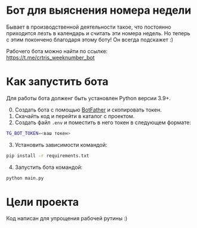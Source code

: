 # Бот для выяснения номера недели

Бывает в производственной деятельности такое, что постоянно приходится лезть в календарь и считать эти номера недель. Но теперь с этим покончено благодаря этому боту! Он всегда подскажет  :)

Рабочего бота можно найти по ссылке: https://t.me/crtris_weeknumber_bot

# Как запустить бота

Для работы бота долженг быть установлен Python версии 3.9+.

0. Создать бота с помощью [BotFather](https://t.me/BotFather) и скопировать токен.
1. Скачайть код и перейти в каталог с проектом.
2. Создать файл `.env` и поместить в него токен в следующем формате:
```bash
TG_BOT_TOKEN=<ваш токен>
```
3. Установить зависимости командой:
```bash
pip install -r requirements.txt
```
4. Запустить бота командой:
```bash
python main.py
```

# Цели проекта

Код написан для упрощения рабочей рутины :)
